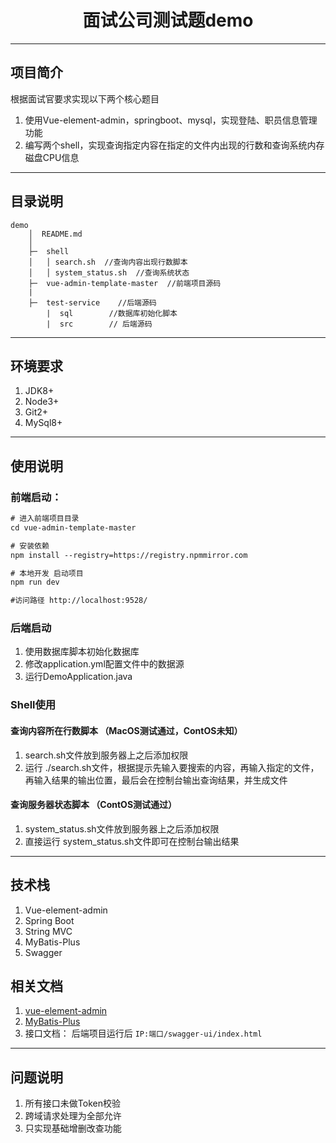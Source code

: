 # <center>面试公司测试题demo</center>


------------


## 项目简介
根据面试官要求实现以下两个核心题目
1. 使用Vue-element-admin，springboot、mysql，实现登陆、职员信息管理功能
2. 编写两个shell，实现查询指定内容在指定的文件内出现的行数和查询系统内存磁盘CPU信息


------------


## 目录说明

```
demo
    │  README.md
    │  
    ├─  shell
    │   │ search.sh  //查询内容出现行数脚本 
    │   │ system_status.sh  //查询系统状态
    ├─  vue-admin-template-master  //前端项目源码
	|
    ├─  test-service    //后端源码
	    |  sql        //数据库初始化脚本
	    |  src        // 后端源码
```


------------

## 环境要求
1. JDK8+
2. Node3+
3. Git2+
4. MySql8+


------------
## 使用说明

### 前端启动：

```html
# 进入前端项目目录
cd vue-admin-template-master

# 安装依赖
npm install --registry=https://registry.npmmirror.com

# 本地开发 启动项目
npm run dev

#访问路径 http://localhost:9528/
```

### 后端启动
 1. 使用数据库脚本初始化数据库
 2. 修改application.yml配置文件中的数据源
 3. 运行DemoApplication.java
 
 
### Shell使用
 #### 查询内容所在行数脚本 （MacOS测试通过，ContOS未知）
 1. search.sh文件放到服务器上之后添加权限
 2. 运行 ./search.sh文件，根据提示先输入要搜索的内容，再输入指定的文件，再输入结果的输出位置，最后会在控制台输出查询结果，并生成文件
 
 #### 查询服务器状态脚本 （ContOS测试通过）
 
 1. system_status.sh文件放到服务器上之后添加权限
 2. 直接运行 system_status.sh文件即可在控制台输出结果
------------

## 技术栈
 1. Vue-element-admin
 2. Spring Boot 
 3. String MVC
 4. MyBatis-Plus
 5. Swagger

## 相关文档 
 
 1. [vue-element-admin](https://panjiachen.github.io/vue-element-admin-site/zh/ "vue-element-admin")
 2. [MyBatis-Plus](https://baomidou.com/ "MyBatis-Plus")
 3. 接口文档： 后端项目运行后 `IP:端口/swagger-ui/index.html`
 

------------

## 问题说明
 1. 所有接口未做Token校验
 2. 跨域请求处理为全部允许
 3. 只实现基础增删改查功能

 
